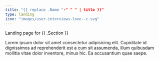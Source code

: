```yaml
---
title: "{{ replace .Name "-" " " | title }}"
type: landing
icon: "images/user-interviews-love--c.svg"
---
```


Landing page for {{ .Section }}

Lorem ipsum dolor sit amet consectetur adipisicing elit. Cupiditate id dignissimos ad reprehenderit est a cum sit assumenda, illum quibusdam mollitia vitae dolor inventore, minus hic. Ea accusantium quae saepe.

